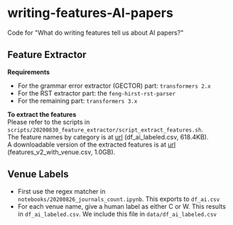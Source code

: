 # writing-features-AI-papers
Code for "What do writing features tell us about AI papers?"

## Feature Extractor
**Requirements**  
- For the grammar error extractor (GECTOR) part: `transformers 2.x`  
- For the RST extractor part: the `feng-hirst-rst-parser`  
- For the remaining part: `transformers 3.x`  

**To extract the features**  
Please refer to the scripts in `scripts/20200830_feature_extractor/script_extract_features.sh`.  
The feature names by category is at [url](https://warm-snowball-public-datasets.s3.amazonaws.com/writing_features_ai_papers/df_ai_labeled.csv) (df_ai_labeled.csv, 618.4KB).  
A downloadable version of the extracted features is at [url](https://warm-snowball-public-datasets.s3.amazonaws.com/writing_features_ai_papers/features_v2_with_venue.csv) (features_v2_with_venue.csv, 1.0GB).  


## Venue Labels
- First use the regex matcher in `notebooks/20200826_journals_count.ipynb`. This exports to `df_ai.csv`  
- For each venue name, give a human label as either C or W. This results in `df_ai_labeled.csv`. We include this file in `data/df_ai_labeled.csv`  